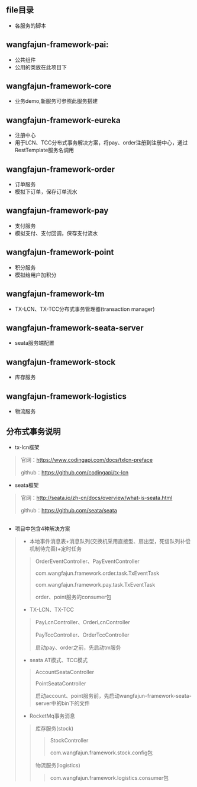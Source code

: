 ## file目录
*  各服务的脚本
##
## wangfajun-framework-pai:
*  公共组件
*  公用的类放在此项目下
##
## wangfajun-framework-core
*  业务demo,新服务可参照此服务搭建
##
## wangfajun-framework-eureka
*  注册中心
*  用于LCN、TCC分布式事务解决方案，将pay、order注册到注册中心，通过RestTemplate服务名调用
##
## wangfajun-framework-order
*  订单服务
*  模拟下订单，保存订单流水
##
## wangfajun-framework-pay
*  支付服务
*  模拟支付、支付回调，保存支付流水
##
## wangfajun-framework-point
*  积分服务
*  模拟给用户加积分
##
## wangfajun-framework-tm
*  TX-LCN、TX-TCC分布式事务管理器(transaction manager)
##
## wangfajun-framework-seata-server
*  seata服务端配置
##
## wangfajun-framework-stock
*  库存服务
##
## wangfajun-framework-logistics
*  物流服务
##
## 分布式事务说明
* tx-lcn框架
>官网：https://www.codingapi.com/docs/txlcn-preface
>
>github：https://github.com/codingapi/tx-lcn
>
* seata框架
>官网：http://seata.io/zh-cn/docs/overview/what-is-seata.html
>
>github：https://github.com/seata/seata
##
* 项目中包含4种解决方案
> * 本地事件消息表+消息队列(交换机采用直接型、扇出型，死信队列补偿机制待完善)+定时任务
>>OrderEventController、PayEventController
>>
>>com.wangfajun.framework.order.task.TxEventTask
>>
>>com.wangfajun.framework.pay.task.TxEventTask
>>
>>order、point服务的consumer包
>
>* TX-LCN、TX-TCC
>>PayLcnController、OrderLcnController
>>
>>PayTccController、OrderTccController
>>
>>启动pay、order之前，先启动tm服务
>
>* seata AT模式、TCC模式
>>AccountSeataController
>>
>>PointSeataController
>>
>>启动account、point服务前，先启动wangfajun-framework-seata-server中的bin下的文件
>
>* RocketMq事务消息
>>库存服务(stock)
>>>StockController
>>>
>>>com.wangfajun.framework.stock.config包
>>
>>物流服务(logistics)
>>>com.wangfajun.framework.logistics.consumer包










